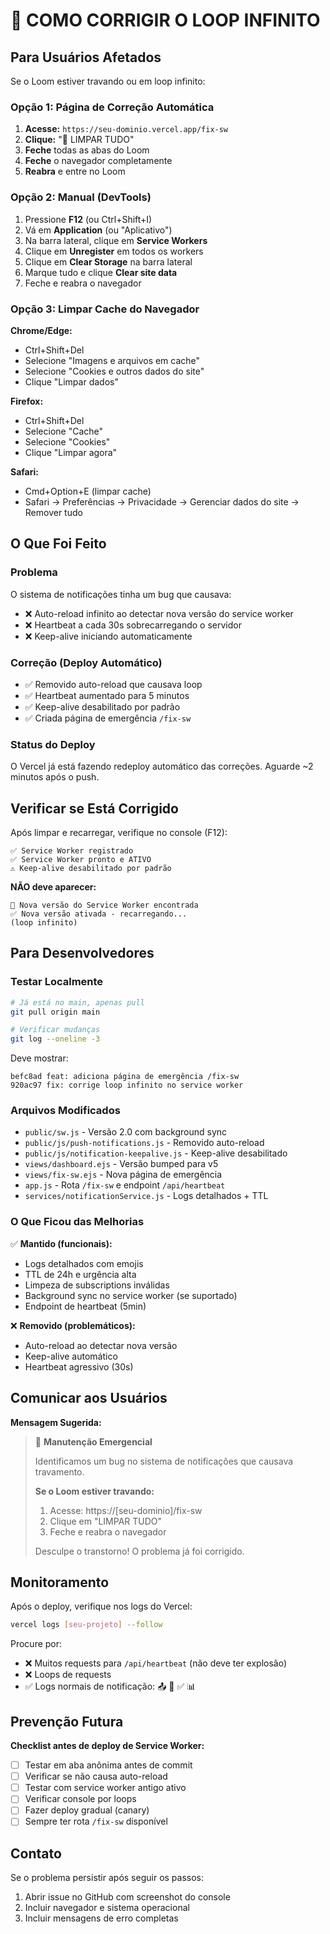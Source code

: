 # 🚨 COMO CORRIGIR O LOOP INFINITO

## Para Usuários Afetados

Se o Loom estiver travando ou em loop infinito:

### Opção 1: Página de Correção Automática

1. **Acesse:** `https://seu-dominio.vercel.app/fix-sw`
2. **Clique:** "🧹 LIMPAR TUDO"
3. **Feche** todas as abas do Loom
4. **Feche** o navegador completamente
5. **Reabra** e entre no Loom

### Opção 2: Manual (DevTools)

1. Pressione **F12** (ou Ctrl+Shift+I)
2. Vá em **Application** (ou "Aplicativo")
3. Na barra lateral, clique em **Service Workers**
4. Clique em **Unregister** em todos os workers
5. Clique em **Clear Storage** na barra lateral
6. Marque tudo e clique **Clear site data**
7. Feche e reabra o navegador

### Opção 3: Limpar Cache do Navegador

**Chrome/Edge:**
- Ctrl+Shift+Del
- Selecione "Imagens e arquivos em cache"
- Selecione "Cookies e outros dados do site"
- Clique "Limpar dados"

**Firefox:**
- Ctrl+Shift+Del
- Selecione "Cache"
- Selecione "Cookies"
- Clique "Limpar agora"

**Safari:**
- Cmd+Option+E (limpar cache)
- Safari → Preferências → Privacidade → Gerenciar dados do site → Remover tudo

## O Que Foi Feito

### Problema
O sistema de notificações tinha um bug que causava:
- ❌ Auto-reload infinito ao detectar nova versão do service worker
- ❌ Heartbeat a cada 30s sobrecarregando o servidor
- ❌ Keep-alive iniciando automaticamente

### Correção (Deploy Automático)
- ✅ Removido auto-reload que causava loop
- ✅ Heartbeat aumentado para 5 minutos
- ✅ Keep-alive desabilitado por padrão
- ✅ Criada página de emergência `/fix-sw`

### Status do Deploy
O Vercel já está fazendo redeploy automático das correções.
Aguarde ~2 minutos após o push.

## Verificar se Está Corrigido

Após limpar e recarregar, verifique no console (F12):

```
✅ Service Worker registrado
✅ Service Worker pronto e ATIVO
⚠️ Keep-alive desabilitado por padrão
```

**NÃO deve aparecer:**
```
🔄 Nova versão do Service Worker encontrada
✅ Nova versão ativada - recarregando...
(loop infinito)
```

## Para Desenvolvedores

### Testar Localmente

```bash
# Já está no main, apenas pull
git pull origin main

# Verificar mudanças
git log --oneline -3
```

Deve mostrar:
```
befc8ad feat: adiciona página de emergência /fix-sw
920ac97 fix: corrige loop infinito no service worker
```

### Arquivos Modificados

- `public/sw.js` - Versão 2.0 com background sync
- `public/js/push-notifications.js` - Removido auto-reload
- `public/js/notification-keepalive.js` - Keep-alive desabilitado
- `views/dashboard.ejs` - Versão bumped para v5
- `views/fix-sw.ejs` - Nova página de emergência
- `app.js` - Rota `/fix-sw` e endpoint `/api/heartbeat`
- `services/notificationService.js` - Logs detalhados + TTL

### O Que Ficou das Melhorias

✅ **Mantido (funcionais):**
- Logs detalhados com emojis
- TTL de 24h e urgência alta
- Limpeza de subscriptions inválidas
- Background sync no service worker (se suportado)
- Endpoint de heartbeat (5min)

❌ **Removido (problemáticos):**
- Auto-reload ao detectar nova versão
- Keep-alive automático
- Heartbeat agressivo (30s)

## Comunicar aos Usuários

**Mensagem Sugerida:**

> 🔧 **Manutenção Emergencial**
> 
> Identificamos um bug no sistema de notificações que causava travamento.
> 
> **Se o Loom estiver travando:**
> 1. Acesse: https://[seu-dominio]/fix-sw
> 2. Clique em "LIMPAR TUDO"
> 3. Feche e reabra o navegador
> 
> Desculpe o transtorno! O problema já foi corrigido.

## Monitoramento

Após o deploy, verifique nos logs do Vercel:

```bash
vercel logs [seu-projeto] --follow
```

Procure por:
- ❌ Muitos requests para `/api/heartbeat` (não deve ter explosão)
- ❌ Loops de requests
- ✅ Logs normais de notificação: 📤 📱 ✅ 📊

## Prevenção Futura

**Checklist antes de deploy de Service Worker:**

- [ ] Testar em aba anônima antes de commit
- [ ] Verificar se não causa auto-reload
- [ ] Testar com service worker antigo ativo
- [ ] Verificar console por loops
- [ ] Fazer deploy gradual (canary)
- [ ] Sempre ter rota `/fix-sw` disponível

## Contato

Se o problema persistir após seguir os passos:
1. Abrir issue no GitHub com screenshot do console
2. Incluir navegador e sistema operacional
3. Incluir mensagens de erro completas
